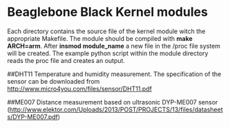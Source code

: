 # Beaglebone Black Kernel modules

Each directory contains the source file of the kernel module witch the appropriate Makefile. The module should be compiled with __make ARCH=arm__.
After __insmod module_name__ a new file in the /proc file system will be created. The example python script within the module directory reads the proc file and creates an output.  

##DHT11
Temperature and humidity measurement. The specification of the sensor can be downloaded from http://www.micro4you.com/files/sensor/DHT11.pdf 

##ME007
Distance measurement based on ultrasonic DYP-ME007 sensor (http://www.elektor.com/Uploads/2013/POST/PROJECTS/13/files/datasheets/DYP-ME007.pdf)
 